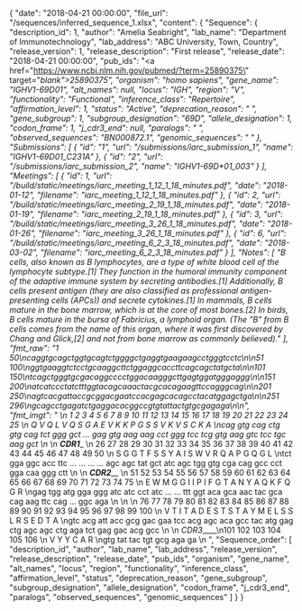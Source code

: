 {
    "date": "2018-04-21 00:00:00",
    "file_url": "/sequences/inferred_sequence_1.xlsx",
    "content": {
        "Sequence": {
            "description_id": 1,
            "author": "Amelia Seabright",
            "lab_name": "Department of Immunotechnology",
            "lab_address": "ABC University, Town, Country",
            "release_version": 1,
            "release_description": "First release",
            "release_date": "2018-04-21 00:00:00",
            "pub_ids": "<a href=\"https://www.ncbi.nlm.nih.gov/pubmed/?term=25890375\" target=\"_blank\">25890375</a>",
            "organism": "homo sapiens",
            "gene_name": "IGHV1-69D*01",
            "alt_names": null,
            "locus": "IGH",
            "region": "V",
            "functionality": "Functional",
            "inference_class": "Repertoire",
            "affirmation_level": 1,
            "status": "Active",
            "deprecation_reason": " ",
            "gene_subgroup": 1,
            "subgroup_designation": "69D",
            "allele_designation": 1,
            "codon_frame": 1,
            "j_cdr3_end": null,
            "paralogs": " ",
            "observed_sequences": "BN000872.1",
            "genomic_sequences": " "
        },
        "Submissions": [
            {
                "id": "1",
                "url": "/submissions/iarc_submission_1",
                "name": "IGHV1-69D*01_C231A"
            },
            {
                "id": "2",
                "url": "/submissions/iarc_submission_2",
                "name": "IGHV1-69D*01_003"
            }
        ],
        "Meetings": [
            {
                "id": 1,
                "url": "/build/static/meetings/iarc_meeting_1_12_1_18_minutes.pdf",
                "date": "2018-01-12",
                "filename": "iarc_meeting_1_12_1_18_minutes.pdf"
            },
            {
                "id": 2,
                "url": "/build/static/meetings/iarc_meeting_2_19_1_18_minutes.pdf",
                "date": "2018-01-19",
                "filename": "iarc_meeting_2_19_1_18_minutes.pdf"
            },
            {
                "id": 3,
                "url": "/build/static/meetings/iarc_meeting_3_26_1_18_minutes.pdf",
                "date": "2018-01-26",
                "filename": "iarc_meeting_3_26_1_18_minutes.pdf"
            },
            {
                "id": 6,
                "url": "/build/static/meetings/iarc_meeting_6_2_3_18_minutes.pdf",
                "date": "2018-03-02",
                "filename": "iarc_meeting_6_2_3_18_minutes.pdf"
            }
        ],
        "Notes": [
            "B cells, also known as B lymphocytes, are a type of white blood cell of the lymphocyte subtype.[1] They function in the humoral immunity component of the adaptive immune system by secreting antibodies.[1] Additionally, B cells present antigen (they are also classified as professional antigen-presenting cells (APCs)) and secrete cytokines.[1] In mammals, B cells mature in the bone marrow, which is at the core of most bones.[2] In birds, B cells mature in the bursa of Fabricius, a lymphoid organ. (The \"B\" from B cells comes from the name of this organ, where it was first discovered by Chang and Glick,[2] and not from bone marrow as commonly believed)."
        ],
        "fmt_raw": "1                                               50\ncaggtgcagctggtgcagtctggggctgaggtgaagaagcctgggtcctc\n\n51                                             100\nggtgaaggtctcctgcaaggcttctggaggcaccttcagcagctatgcta\n\n101                                            150\ntcagctgggtgcgacaggcccctggacaagggcttgagtggatgggaggg\n\n151                                            200\natcatccctatctttggtacagcaaactacgcacagaagttccagggcag\n\n201                                            250\nagtcacgattaccgcggacgaatccacgagcacagcctacatggagctga\n\n251                                        296\ngcagcctgagatctgaggacacggccgtgtattactgtgcgagaga\n\n",
        "fmt_imgt": "                                                                                                    \n 1   2   3   4   5   6   7   8   9   10  11  12  13  14  15  16  17  18  19  20  21  22  23  24  25 \n Q   V   Q   L   V   Q   S   G   A       E   V   K   K   P   G   S   S   V   K   V   S   C   K   A  \ncag gtg cag ctg gtg cag tct ggg gct ... gag gtg aag aag cct ggg tcc tcg gtg aag gtc tcc tgc aag gct \n \n   _____________________CDR1_______________________                                                 \n 26  27  28  29  30  31  32  33  34  35  36  37  38  39  40  41  42  43  44  45  46  47  48  49  50 \n S   G   G   T   F                   S   S   Y   A   I   S   W   V   R   Q   A   P   G   Q   G   L  \ntct gga ggc acc ttc ... ... ... ... agc agc tat gct atc agc tgg gtg cga cag gcc cct gga caa ggg ctt \n \n                    _________________CDR2___________________                                        \n 51  52  53  54  55  56  57  58  59  60  61  62  63  64  65  66  67  68  69  70  71  72  73  74  75 \n E   W   M   G   G   I   I   P   I           F   G   T   A   N   Y   A   Q   K   F   Q       G   R  \ngag tgg atg gga ggg atc atc cct atc ... ... ttt ggt aca gca aac tac gca cag aag ttc cag ... ggc aga \n \n                                                                                                    \n 76  77  78  79  80  81  82  83  84  85  86  87  88  89  90  91  92  93  94  95  96  97  98  99 100 \n V   T   I   T   A   D   E   S   T   S   T   A   Y   M   E   L   S   S   L   R   S   E   D   T   A  \ngtc acg att acc gcg gac gaa tcc acg agc aca gcc tac atg gag ctg agc agc ctg aga tct gag gac acg gcc \n \n                 _CDR3_____\n101 102 103 104 105 106    \n V   Y   Y   C   A   R     \ngtg tat tac tgt gcg aga ga \n ",
        "Sequence_order": [
            "description_id",
            "author",
            "lab_name",
            "lab_address",
            "release_version",
            "release_description",
            "release_date",
            "pub_ids",
            "organism",
            "gene_name",
            "alt_names",
            "locus",
            "region",
            "functionality",
            "inference_class",
            "affirmation_level",
            "status",
            "deprecation_reason",
            "gene_subgroup",
            "subgroup_designation",
            "allele_designation",
            "codon_frame",
            "j_cdr3_end",
            "paralogs",
            "observed_sequences",
            "genomic_sequences"
        ]
    }
}